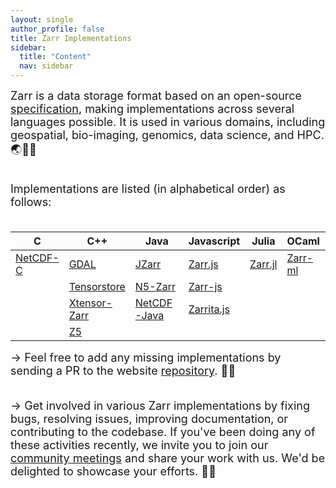 ```yaml
---
layout: single
author_profile: false
title: Zarr Implementations
sidebar:
  title: "Content"
  nav: sidebar
---
```


<font size="4">
Zarr is a data storage format based on an open-source <a
href="https://zarr-specs.readthedocs.io/">specification</a>, making
implementations across several languages possible. It is used in various
domains, including geospatial, bio-imaging, genomics, data science, and HPC. 🌏🔬🧬<br><br>

Implementations are listed (in alphabetical order) as follows:<br><br>
</font>

| C          | C++            | Java          | Javascript    | Julia     | OCaml     | Python        | R         | Rust      |
|------------|----------------|---------------|---------------|-----------|-----------|---------------|-----------|-----------|
| [NetCDF-C] | [GDAL]         | [JZarr]       |  [Zarr.js]    | [Zarr.jl] | [Zarr-ml] | [Zarr-Python] | [Rarr]    | [Rust-N5] |
|            | [Tensorstore]  | [N5-Zarr]     |  [Zarr-js]    |           |           | [Zarrita]     | [Pizzarr] | [Zarr]    |
|            | [Xtensor-Zarr] | [NetCDF-Java] |  [Zarrita.js] |           |           |               |           | [Zarrs]   |
|            | [Z5]           |               |               |           |           |               |           |           |

[NetCDF-C]: https://github.com/Unidata/netcdf-c
[GDAL]: https://gdal.org/drivers/raster/zarr.html
[JZarr]: https://github.com/bcdev/jzarr
[Zarr.js]: https://github.com/gzuidhof/zarr.js
[Zarr.jl]: https://github.com/JuliaIO/Zarr.jl
[Zarr-Python]: https://github.com/zarr-developers/zarr-python
[Zarrita]: https://github.com/scalableminds/zarrita
[Rarr]: https://github.com/grimbough/Rarr
[Rust-N5]: https://github.com/aschampion/rust-n5
[Tensorstore]: https://github.com/google/tensorstore/
[N5-Zarr]: https://github.com/saalfeldlab/n5-zarr
[Zarr-js]: https://github.com/freeman-lab/zarr-js
[Zarr]: https://github.com/sci-rs/zarr
[Xtensor-Zarr]: https://github.com/xtensor-stack/xtensor-zarr
[NetCDF-Java]: https://github.com/Unidata/netcdf-java
[Z5]: https://github.com/constantinpape/z5
[Pizzarr]: https://keller-mark.github.io/pizzarr/
[Zarrs]: https://github.com/LDeakin/zarrs
[Zarrita.js]: https://github.com/manzt/zarrita.js
[Zarr-ml]: https://github.com/zoj613/zarr-ml

<font size="4">
→ Feel free to add any missing implementations by sending a PR to the website <a href="https://github.com/zarr-developers/zarr-developers.github.io/">repository</a>. 🤝🏻<br><br>

→ Get involved in various Zarr implementations by fixing bugs, resolving issues, improving documentation, or contributing to the codebase.
If you've been doing any of these activities recently, we invite you to join our <a href="https://zarr.dev/community-calls/">community meetings</a> and share your work with us. We'd be delighted to showcase your efforts. 💪🏻
</font>
